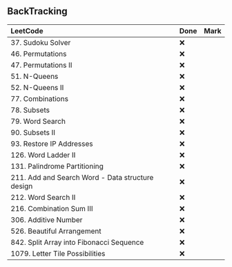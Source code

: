 ## BackTracking

|          LeetCode                 | Done | Mark |
| :---                              | ---- | ---- |
| 37. Sudoku Solver |  ❌  |    |
| 46. Permutations |  ❌  |    |
| 47. Permutations II |  ❌  |    |
| 51. N-Queens |  ❌  |    |
| 52. N-Queens II |  ❌  |    |
| 77. Combinations |  ❌  |    |
| 78. Subsets |  ❌  |    |
| 79. Word Search |  ❌  |    |
| 90. Subsets II |  ❌  |    |
| 93. Restore IP Addresses |  ❌  |    |
| 126. Word Ladder II |  ❌  |    |
| 131. Palindrome Partitioning |  ❌  |    |
| 211. Add and Search Word - Data structure design |  ❌  |    |
| 212. Word Search II |  ❌  |    |
| 216. Combination Sum III |  ❌  |    |
| 306. Additive Number |  ❌  |    |
| 526. Beautiful Arrangement |  ❌  |    |
| 842. Split Array into Fibonacci Sequence |  ❌  |    |
| 1079. Letter Tile Possibilities |  ❌  |    |